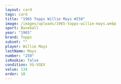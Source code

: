 ```yaml
---
layout: card
tags: card
title: "1965 Topps Willie Mays #250"
image: /images/uploads/1965-topps-willie-mays.webp
sport: Baseball
year: "1965"
brand: Topps
subset: ""
player: Willie Mays
lastName: Mays
number: "250"
isRookie: false
condition: VG-VGEX
value: 134
order: 10
---
```

